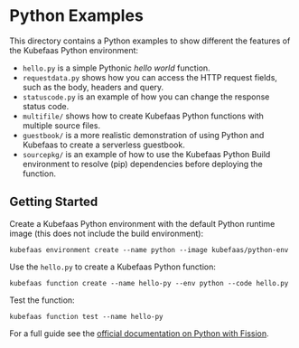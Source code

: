 # Python Examples

This directory contains a Python examples to show different the features of the Kubefaas Python environment:
- `hello.py` is a simple Pythonic _hello world_ function.
- `requestdata.py` shows how you can access the HTTP request fields, such as the body, headers and query.
- `statuscode.py` is an example of how you can change the response status code.
- `multifile/` shows how to create Kubefaas Python functions with multiple source files.
- `guestbook/` is a more realistic demonstration of using Python and Kubefaas to create a serverless guestbook.
- `sourcepkg/` is an example of how to use the Kubefaas Python Build environment to resolve (pip) dependencies 
  before deploying the function.

## Getting Started

Create a Kubefaas Python environment with the default Python runtime image (this does not include the build environment):
```
kubefaas environment create --name python --image kubefaas/python-env
```

Use the `hello.py` to create a Kubefaas Python function:
```
kubefaas function create --name hello-py --env python --code hello.py 
```

Test the function:
```
kubefaas function test --name hello-py
```

For a full guide see the [official documentation on Python with Fission](https://docs.fission.io/languages/python/).
